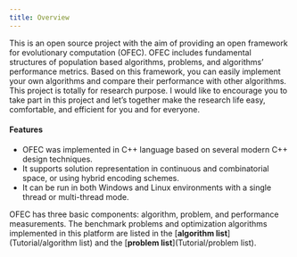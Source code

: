 ```yaml
---
title: Overview
---
```


This is an open source project with the aim of providing an open framework for evolutionary computation (OFEC). OFEC includes fundamental structures of population based algorithms, problems, and algorithms’ performance metrics. Based on this framework, you can easily implement your own algorithms and compare their performance with other algorithms. This project is totally for research purpose. I would like to encourage you to take part in this project and let’s together make the research life easy, comfortable, and efficient for you and for everyone.

#### Features

- OFEC was implemented in C++ language based on several modern C++ design techniques.
- It supports solution representation in continuous and combinatorial space, or using hybrid encoding schemes. 
- It can be run in both Windows and Linux environments with a single thread or multi-thread mode.

OFEC has three basic components: algorithm, problem, and performance measurements. The benchmark problems and optimization algorithms implemented in this platform are listed in the [**algorithm list**](Tutorial/algorithm list) and the [**problem list**](Tutorial/problem list).